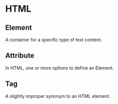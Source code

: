 # HTML

## Element
A container for a specific type of text content.

## Attribute
In HTML, one or more options to define an Element.

## Tag
A slightly improper synonym to an HTML element.